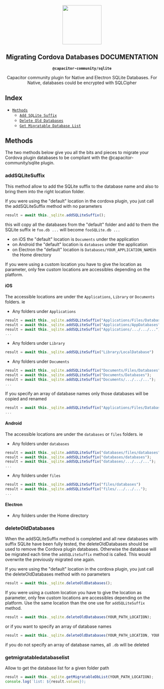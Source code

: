 <p align="center"><br><img src="https://user-images.githubusercontent.com/236501/85893648-1c92e880-b7a8-11ea-926d-95355b8175c7.png" width="128" height="128" /></p>
<h2 align="center">Migrating Cordova Databases DOCUMENTATION</h2>
<p align="center"><strong><code>@capacitor-community/sqlite</code></strong></p>
<p align="center">
  Capacitor community plugin for Native and Electron SQLite Databases. For Native, databases could be encrypted with SQLCipher</p>

## Index

- [`Methods`](#methods)
  - [`Add SQLite Suffix`](#addsqlitesuffix)
  - [`Delete Old Databases`](#deleteolddatabases)
  - [`Get Migratable Database List`](#getmigratabledatabaselist)

## Methods

The two methods below give you all the bits and pieces to migrate your Cordova plugin databases to be compliant with the @capacitor-community/sqlite plugin.

### addSQLiteSuffix

This method allow to add the SQLite suffix to the database name and also to bring them into the right location folder.

If you were using the "default" location in the cordova plugin, you just call the addSQLiteSuffix method with no parameters

```ts
result = await this._sqlite.addSQLiteSuffix();
```

this will copy all the databases from the "default" folder and add to them the SQLite suffix ie `foo.db ...` will become `fooSQLite.db ...`

- on iOS the "default" location is `Documents` under the application
- on Android the "default" location is `databases` under the application
- on Electron the "default" location is `Databases/YOUR_APPLICATION_NAME`in the Home directory

If you were using a custom location you have to give the location as parameter, only few custom locations are accessibles depending on the platform.

#### iOS

The accessible locations are under the `Applications`, `Library` or `Documents` folders. ie

- Any folders under `Applications`

```ts
result = await this._sqlite.addSQLiteSuffix("Applications/Files/Databases")
result = await this._sqlite.addSQLiteSuffix("Applications/AppDatabases");
result = await this._sqlite.addSQLiteSuffix("Applications/.../.../...");
...
```
- Any folders under `Library`

```ts
result = await this._sqlite.addSQLiteSuffix("Library/LocalDatabase")
```

- Any folders under `Documents`

```ts
result = await this._sqlite.addSQLiteSuffix("Documents/Files/Databases")
result = await this._sqlite.addSQLiteSuffix("Documents/Databases");
result = await this._sqlite.addSQLiteSuffix("Documents/.../.../...");
...
```

If you specify an array of database names only those databases will be copied and renamed

```ts
result = await this._sqlite.addSQLiteSuffix("Applications/Files/Databases", ["test1.db", "test2.db", ... ]);
...
```
#### Android

The accessible locations are under the `databases` or `files` folders. ie

- Any folders under `databases`

```ts
result = await this._sqlite.addSQLiteSuffix("databases/files/databases")
result = await this._sqlite.addSQLiteSuffix("databases/databases");
result = await this._sqlite.addSQLiteSuffix("databases/.../.../...");
...
```

- Any folders under `files`

```ts
result = await this._sqlite.addSQLiteSuffix("files/databases")
result = await this._sqlite.addSQLiteSuffix("files/.../.../...");
...
```

#### Electron

- Any folders under the Home directory

### deleteOldDatabases

When the addSQLiteSuffix method is completed and all new databases with suffix SQLite have been fully tested, the deleteOldDatabases should be used to remove the Cordova plugin databases. Otherwise the database will be migrated each time the `addSQLiteSuffix` method is called. This would overwrite the previously migrated one again.

If you were using the "default" location in the cordova plugin, you just call the deleteOldDatabases method with no parameters

```ts
result = await this._sqlite.deleteOldDatabases();
```

If you were using a custom location you have to give the location as parameter, only few custom locations are accessibles depending on the platform. Use the same location than the one use for `addSQLiteSuffix` method.

```ts
result = await this._sqlite.deleteOldDatabases(YOUR_PATH_LOCATION);
```
or if you want to specify an array of database names
```ts
result = await this._sqlite.deleteOldDatabases(YOUR_PATH_LOCATION, YOUR_DB_NAME_LIST);
```
if you do not specify an array of database names, all `.db` will be deleted

### getmigratabledatabaselist

Allow to get the database list for a given folder path

```ts
result = await this._sqlite.getMigratableDbList(YOUR_PATH_LOCATION);
console.log(`list: ${result.values});
```
